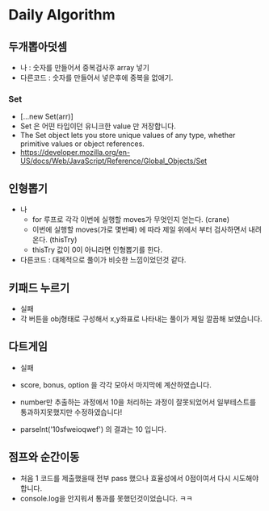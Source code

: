 # Daily Algorithm

## 두개뽑아덧셈

- 나 : 숫자를 만들어서 중복검사후 array 넣기
- 다른코드 : 숫자를 만들어서 넣은후에 중복을 없애기.

### Set

- [...new Set(arr)]
- Set 은 어떤 타입이던 유니크한 value 만 저장합니다.
- The Set object lets you store unique values of any type, whether primitive values or object references.
- https://developer.mozilla.org/en-US/docs/Web/JavaScript/Reference/Global_Objects/Set

## 인형뽑기

- 나
  - for 루프로 각각 이번에 실행할 moves가 무엇인지 얻는다. (crane)
  - 이번에 실행할 moves(가로 몇번째) 에 따라 제일 위에서 부터 검사하면서 내려온다. (thisTry)
  - thisTry 값이 0이 아니라면 인형뽑기를 한다.
- 다른코드 : 대체적으로 풀이가 비슷한 느낌이었던것 같다.

## 키패드 누르기

- 실패
- 각 버튼을 obj형태로 구성해서 x,y좌표로 나타내는 풀이가 제일 깔끔해 보였습니다.

## 다트게임

- 실패
  
- score, bonus, option 을 각각 모아서 마지막에 계산하였습니다.
- number만 추출하는 과정에서 10을 처리하는 과정이 잘못되었어서 일부테스트를 통과하지못했지만 수정하였습니다!
- parseInt('10sfweioqwef') 의 결과는 10 입니다.

## 점프와 순간이동

- 처음 1 코드를 제출했을때 전부 pass 했으나 효율성에서 0점이여서 다시 시도해야합니다.
- console.log을 안지워서 통과를 못했던것이었습니다. ㅋㅋ